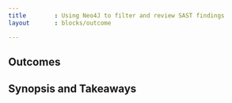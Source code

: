 ```yaml
---
title        : Using Neo4J to filter and review SAST findings
layout       : blocks/outcome

---
```



## Outcomes



## Synopsis and Takeaways
